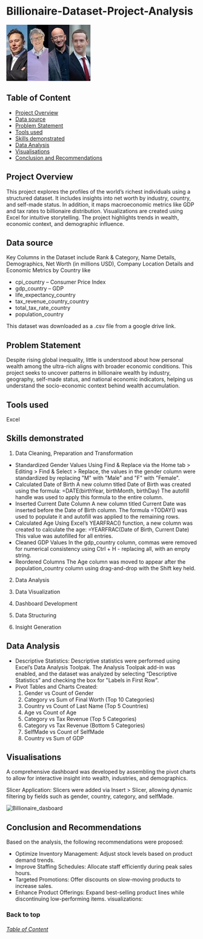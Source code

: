 # Billionaire-Dataset-Project-Analysis

![Billionaire_Pix](Billionaire_Pix.jpeg)




## Table of Content

- [Project Overview](#Project-Overview)
- [Data source](#Data-source)
- [Problem Statement](#Problem-Statement)
- [Tools used](#Tools-used)
- [Skills demonstrated](#Skills-demonstrated)
- [Data Analysis](#Data-Analysis)
- [Visualisations](#Visualisations)
- [Conclusion and Recommendations](#Conclusion-and-Recommendations)
  
## Project Overview
This project explores the profiles of the world’s richest individuals using a structured dataset. It includes insights into net worth by industry, country, and self-made status.
In addition, it maps macroeconomic metrics like GDP and tax rates to billionaire distribution. Visualizations are created using Excel for intuitive storytelling. The project highlights trends in wealth, economic context, and demographic influence.


## Data source
Key Columns in the Dataset include Rank & Category, Name Details, Demographics, Net Worth (in millions USD), Company Location Details and Economic Metrics by Country like

- cpi_country – Consumer Price Index
- gdp_country – GDP
- life_expectancy_country
- tax_revenue_country_country
- total_tax_rate_country
- population_country

This dataset was downloaded as a .csv file from a google drive link.
  
## Problem Statement
Despite rising global inequality, little is understood about how personal wealth among the ultra-rich aligns with broader economic conditions. This project seeks to uncover patterns in billionaire wealth by industry, geography, self-made status, and national economic indicators, helping us understand the socio-economic context behind wealth accumulation.

## Tools used
Excel

## Skills demonstrated
1. Data Cleaning, Preparation and Transformation

- Standardized Gender Values
Using Find & Replace via the Home tab > Editing > Find & Select > Replace, the values in the gender column were standardized by replacing "M" with "Male" and "F" with "Female".
- Calculated Date of Birth
A new column titled Date of Birth was created using the formula:
=DATE(birthYear, birthMonth, birthDay)
The autofill handle was used to apply this formula to the entire column.
- Inserted Current Date Column
A new column titled Current Date was inserted before the Date of Birth column. The formula =TODAY() was used to populate it and autofill was applied to the remaining rows.
- Calculated Age
Using Excel’s YEARFRAC() function, a new column was created to calculate the age:
=YEARFRAC(Date of Birth, Current Date)
This value was autofilled for all entries.
- Cleaned GDP Values
In the gdp_country column, commas were removed for numerical consistency using Ctrl + H - replacing all, with an empty string.
- Reordered Columns
The Age column was moved to appear after the population_country column using drag-and-drop with the Shift key held.
2. Data Analysis
  
3. Data Visualization
   
4. Dashboard Development

5. Data Structuring

6. Insight Generation

## Data Analysis

- Descriptive Statistics:
Descriptive statistics were performed using Excel’s Data Analysis Toolpak. The Analysis Toolpak add-in was enabled, and the dataset was analyzed by selecting “Descriptive Statistics” and checking the box for "Labels in First Row".
- Pivot Tables and Charts Created:
  1. Gender vs Count of Gender
  2. Category vs Sum of Final Worth (Top 10 Categories)
  3. Country vs Count of Last Name (Top 5 Countries)
  4. Age vs Count of Age
  5. Category vs Tax Revenue (Top 5 Categories)
  6. Category vs Tax Revenue (Bottom 5 Categories)
  7. SelfMade vs Count of SelfMade
  8. Country vs Sum of GDP

## Visualisations
A comprehensive dashboard was developed by assembling the pivot charts to allow for interactive insight into wealth, industries, and demographics.

Slicer Application:
Slicers were added via Insert > Slicer, allowing dynamic filtering by fields such as gender, country, category, and selfMade.

![Billionaire_dasboard](Billionaire_dasboard.PNG)


## Conclusion and Recommendations
Based on the analysis, the following recommendations were proposed:
-	Optimize Inventory Management: Adjust stock levels based on product demand trends.
-	Improve Staffing Schedules: Allocate staff efficiently during peak sales hours.
- Targeted Promotions: Offer discounts on slow-moving products to increase sales.
- Enhance Product Offerings: Expand best-selling product lines while discontinuing low-performing items.
 visualizations:



### Back to top 
###### [Table of Content](#Table-of-Content)
